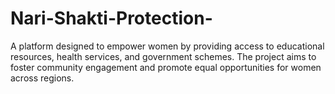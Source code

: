 # Nari-Shakti-Protection-
A platform designed to empower women by providing access to educational resources, health services, and government schemes. The project aims to foster community engagement and promote equal opportunities for women across regions.
